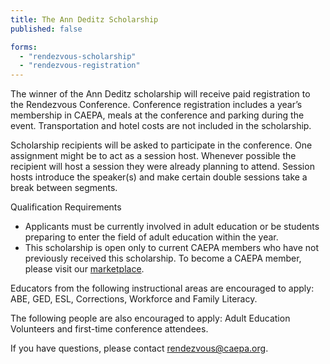 ```yaml
---
title: The Ann Deditz Scholarship
published: false

forms:
  - "rendezvous-scholarship"
  - "rendezvous-registration"
---
```


The winner of the Ann Deditz scholarship will receive paid registration to the Rendezvous Conference. Conference registration includes a year’s membership in CAEPA, meals at the conference and parking during the event. Transportation and hotel costs are not included in the scholarship.

Scholarship recipients will be asked to participate in the conference. One assignment might be to act as a session host. Whenever possible the recipient will host a session they were already planning to attend. Session hosts introduce the speaker(s) and make certain double sessions take a break between segments.

Qualification Requirements

  * Applicants must be currently involved in adult education or be students preparing to enter the field of adult education within the year.
  * This scholarship is open only to current CAEPA members who have not previously received this scholarship. To become a CAEPA member, please visit our [marketplace](https://www.mkt.com/caepa/item/caepa-membership).

Educators from the following instructional areas are encouraged to apply: ABE, GED, ESL, Corrections, Workforce and Family Literacy.

The following people are also encouraged to apply: Adult Education Volunteers and first-time conference attendees.

If you have questions, please contact <rendezvous@caepa.org>.

